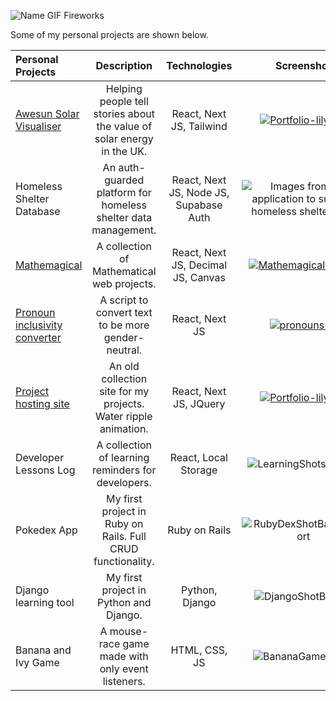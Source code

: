 ![Name GIF Fireworks](https://github.com/user-attachments/assets/925735df-b221-43ba-800e-3a610f7637bc)


Some of my personal projects are shown below. 

| Personal Projects          | Description | Technologies | Screenshot |
| :---------------- | :---------: | :----------: | :-----: |
| [Awesun Solar Visualiser](https://awesun-solar-visualiser.vercel.app)  |   Helping people tell stories about the value of solar energy in the UK. | React, Next JS, Tailwind | [![Portfolio-lilypad](https://github.com/jamesdiffeycoding/jamesdiffeycoding/assets/139918141/b0f83f28-72a7-41ea-9eff-57a968f0b2e4)](https://awesun-solar-visualiser.vercel.app) |
| Homeless Shelter Database | An auth-guarded platform for homeless shelter data management.   |  React, Next JS, Node JS, Supabase Auth | ![Images from my application to support homeless shelter staff](https://github.com/jamesdiffeycoding/jamesdiffeycoding/assets/139918141/969e4146-8cbd-4bc4-a5bb-72f34f24deca) |
| [Mathemagical](https://mathemagical.vercel.app) | A collection of Mathematical web projects.   |  React, Next JS, Decimal JS, Canvas | [![MathemagicalBanner](https://github.com/user-attachments/assets/bd2968e7-ee44-40fc-9a4f-8d3e81dd79ef)](https://mathemagical.vercel.app) |
| [Pronoun inclusivity converter](https://pronoun-inclusivity-script.vercel.app/)        |   A script to convert text to be more gender-neutral.   | React, Next JS |  [![pronouns-1](https://github.com/user-attachments/assets/e34ceebf-aa91-46f1-b75a-f94a3c318db9)](https://pronoun-inclusivity-script.vercel.app/) |
| [Project hosting site](https://jamesdiffey.vercel.app/)        |   An old collection site for my projects. Water ripple animation.   | React, Next JS, JQuery |  [![Portfolio-lilypad](https://github.com/user-attachments/assets/5a678fb2-9dd9-42d2-8cbe-84a2a2e8d24d)](https://jamesdiffey.vercel.app/) |
| Developer Lessons Log | A collection of learning reminders for developers. |  React, Local Storage   | ![LearningShotsBanner](https://github.com/jamesdiffeycoding/jamesdiffeycoding/assets/139918141/a9bdd1d7-6432-40ca-b995-568d863e0eaf) |
| Pokedex App | My first project in Ruby on Rails. Full CRUD functionality.   |  Ruby on Rails   | ![RubyDexShotBannerShort](https://github.com/jamesdiffeycoding/jamesdiffeycoding/assets/139918141/87d429f5-eaca-46e4-a655-b28c06d4a2b1) |
| Django learning tool | My first project in Python and Django.   |  Python, Django   | ![DjangoShotBanner](https://github.com/jamesdiffeycoding/jamesdiffeycoding/assets/139918141/f92fd5e0-21ea-43be-8b55-ee703a9f08bc) |
| Banana and Ivy Game | A mouse-race game made with only event listeners.   |  HTML, CSS, JS  | ![BananaGameShot1](https://github.com/jamesdiffeycoding/jamesdiffeycoding/assets/139918141/0cc2e1e7-1a57-49ae-878b-23d0d7cb2acc) |
